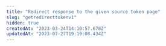 ```yaml
---
title: "Redirect response to the given source token page"
slug: "getredirecttokenv1"
hidden: true
createdAt: "2023-03-24T14:10:57.678Z"
updatedAt: "2023-07-27T19:19:08.434Z"
---
```

